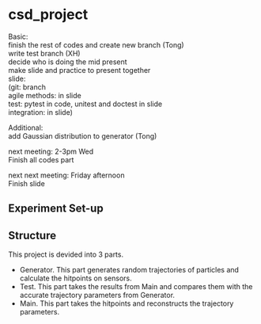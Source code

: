 # csd_project

Basic:  
finish the rest of codes and create new branch (Tong)  
write test branch (XH)  
decide who is doing the mid present  
make slide and practice to present together   
slide:  
(git: branch  
agile methods: in slide  
test: pytest in code, unitest and doctest in slide  
integration: in slide)  

Additional:  
add Gaussian distribution to generator (Tong)  

next meeting: 2-3pm Wed  
Finish all codes part  

next next meeting: Friday afternoon  
Finish slide

## Experiment Set-up

## Structure
This project is devided into 3 parts.

* Generator. This part generates random trajectories of particles and calculate the hitpoints on sensors.
* Test. This part takes the results from Main and compares them with the accurate trajectory parameters from Generator.
* Main. This part takes the hitpoints and reconstructs the trajectory parameters.
